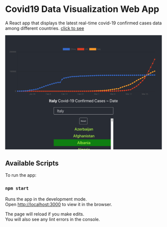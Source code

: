 

# Covid19 Data Visualization Web App
A React app that displays the latest real-time covid-19 confirmed cases data among different countries.
[click to see](https://master.d1mut6kvig0du1.amplifyapp.com/)

![GitHub Logo](./demo_final.png)

## Available Scripts

To run the app:

### `npm start`

Runs the app in the development mode.<br />
Open [http://localhost:3000](http://localhost:3000) to view it in the browser.

The page will reload if you make edits.<br />
You will also see any lint errors in the console.
